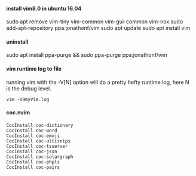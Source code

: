#### install vim8.0 in ubuntu 16.04
sudo apt remove vim-tiny vim-common vim-gui-common vim-nox
sudo add-apt-repository ppa:jonathonf/vim
sudo apt update
sudo apt install vim

#### uninstall
sudo apt install ppa-purge && sudo ppa-purge ppa:jonathonf/vim

#### vim runtime log to file
running vim with the -V[N] option will do a pretty hefty runtime log, here N is the debug level.

`
vim -V9myVim.log
`


#### coc.nvim
```
CocInstall coc-dictionary
CocInstall coc-word
CocInstall coc-emoji
CocInstall coc-ultisnips
CocInstall coc-tsserver
CocInstall coc-json
CocInstall coc-solargraph
CocInstall coc-phpls
CocInstall coc-pairs
```
